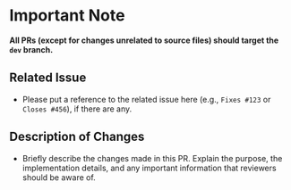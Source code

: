 # Important Note

**All PRs (except for changes unrelated to source files) should target the `dev` branch.**

## Related Issue

- Please put a reference to the related issue here (e.g., `Fixes #123` or `Closes #456`), if there are any.

## Description of Changes

- Briefly describe the changes made in this PR. Explain the purpose, the implementation details, and any important information that reviewers should be aware of.

